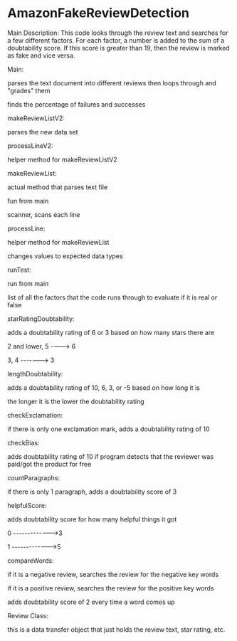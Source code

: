 # AmazonFakeReviewDetection

Main Description:
  This code looks through the review text and searches for a few different factors. For each factor, a number is added to the sum of a
  doubtability score. If this score is greater than 19, then the review is marked as fake and vice versa.

Main:
  
  parses the text document into different reviews then loops through and "grades" them
  
  finds the percentage of failures and successes
  
makeReviewListV2:

  parses the new data set
  
processLineV2:

  helper method for makeReviewListV2

makeReviewList:
  
  actual method that parses text file
  
  fun from main
  
  scanner, scans each line
  
  
processLine:
  
  helper method for makeReviewList
  
  changes values to expected data types


runTest:
  
  run from main
  
  list of all the factors that the code runs through to evaluate if it is real or false
  
  
starRatingDoubtability:
  
  adds a doubtability rating of 6 or 3 based on how many stars there are
  
  2 and lower, 5 ----> 6
  
  3, 4 -------> 3
  
  
lengthDoubtability:
  
  adds a doubtability rating of 10, 6, 3, or -5 based on how long it is
  
  the longer it is the lower the doubtability rating
  
  
checkExclamation:
  
  if there is only one exclamation mark, adds a doubtability rating of 10
  
  
checkBias:

  adds doubtability rating of 10 if program detects that the reviewer was paid/got the product for free
  
  
countParagraphs:

  if there is only 1 paragraph, adds a doubtability score of 3
  
  
helpfulScore:

  adds doubtability score for how many helpful things it got
  
  0 ------------->3
  
  1 ------------->5
  
  
compareWords:

  if it is a negative review, searches the review for the negative key words
  
  if it is a positive review, searches the review for the positive key words
  
  adds doubtability score of 2 every time a word comes up
  
  
Review Class:

  this is a data transfer object that just holds the review text, star rating, etc.
